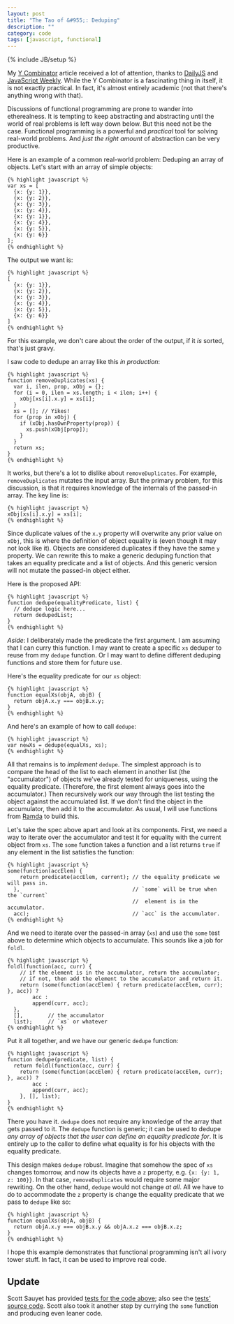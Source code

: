 ```yaml
---
layout: post
title: "The Tao of &#955;: Deduping"
description: ""
category: code
tags: [javascript, functional]
---
```

{% include JB/setup %}

My [Y Combinator](http://buzzdecafe.github.io/code/2013/09/05/javascript-y-combinator/) article received a lot of attention, thanks to [DailyJS](http://dailyjs.com/2013/09/20/ycombinator/) and [JavaScript Weekly](http://javascriptweekly.com/archive/149.html). While the Y Combinator is a fascinating thing in itself, it is not exactly practical. In fact, it's almost entirely academic (not that there's anything wrong with that).

Discussions of functional programming are prone to wander into etherealness. It is tempting to keep abstracting and abstracting until the world of real problems is left way down below. But this need not be the case. Functional programming is a powerful and _practical_ tool for solving real-world problems. And *just the right amount* of abstraction can be very productive. 

Here is an example of a common real-world problem: Deduping an array of objects. Let's start with an array of simple objects:

    {% highlight javascript %}
    var xs = [
      {x: {y: 1}}, 
      {x: {y: 2}}, 
      {x: {y: 3}}, 
      {x: {y: 4}}, 
      {x: {y: 1}}, 
      {x: {y: 4}}, 
      {x: {y: 5}}, 
      {x: {y: 6}}
    ];
    {% endhighlight %}

The output we want is:

    {% highlight javascript %}
    [
      {x: {y: 1}}, 
      {x: {y: 2}}, 
      {x: {y: 3}}, 
      {x: {y: 4}}, 
      {x: {y: 5}}, 
      {x: {y: 6}}
    ]
    {% endhighlight %}

For this example, we don't care about the order of the output, if it _is_ sorted, that's just gravy.

I saw code to dedupe an array like this _in production_:

    {% highlight javascript %}
    function removeDuplicates(xs) {
      var i, ilen, prop, xObj = {};
      for (i = 0, ilen = xs.length; i < ilen; i++) {
        xObj[xs[i].x.y] = xs[i];
      }
      xs = []; // Yikes!
      for (prop in xObj) {
        if (xObj.hasOwnProperty(prop)) {
          xs.push(xObj[prop]);
        }
      }
      return xs;
    }
    {% endhighlight %}

It works, but there's a lot to dislike about `removeDuplicates`. For example, `removeDuplicates` mutates the input array. But the primary problem, for this discussion, is that it requires knowledge of the internals of the passed-in array. The key line is:

    {% highlight javascript %}
    xObj[xs[i].x.y] = xs[i];
    {% endhighlight %}
    
Since duplicate values of the `x.y` property will overwrite any prior value on `xObj`, this is where the definition of object equality is (even though it may not look like it). Objects are considered duplicates if they have the same `y` property. We can rewrite this to make a generic deduping function that takes an equality predicate and a list of objects. And this generic version will not mutate the passed-in object either. 

Here is the proposed API:

    {% highlight javascript %}
    function dedupe(equalityPredicate, list) { 
      // dedupe logic here...
      return dedupedList;
    }
    {% endhighlight %}

_Aside_: I deliberately made the predicate the first argument. I am assuming that I can curry this function. I may want to create a specific `xs` deduper to reuse from my `dedupe` function. Or I may want to define different deduping functions and store them for future use.

Here's the equality predicate for our `xs` object:

    {% highlight javascript %}
    function equalXs(objA, objB) {
      return objA.x.y === objB.x.y;
    }
    {% endhighlight %}

And here's an example of how to call `dedupe`:

    {% highlight javascript %}
    var newXs = dedupe(equalXs, xs);
    {% endhighlight %}

All that remains is to _implement_ `dedupe`. The simplest approach is to compare the head of the list to each element in another list (the "accumulator") of objects we've already tested for uniqueness, using the equality predicate. (Therefore, the first element always goes into the accumulator.) Then recursively work our way through the list testing the object against the accumulated list. If we don't find the object in the accumulator, then add it to the accumulator. As usual, I will use functions from [Ramda](https://github.com/Ramda/ramda) to build this. 

Let's take the spec above apart and look at its components. First, we need a way to iterate over the accumulator and test it for equality with the current object from `xs`. The `some` function takes a function and a list returns `true` if any element in the list satisfies the function: 

    {% highlight javascript %}
    some(function(accElem) {            
        return predicate(accElem, current); // the equality predicate we will pass in.
      },                                    // `some` will be true when the `current` 
                                            //  element is in the accumulator.
      acc);                                 // `acc` is the accumulator.
    {% endhighlight %}

And we need to iterate over the passed-in array (`xs`) and use the `some` test above to determine which objects to accumulate. This sounds like a job for `foldl`. 

    {% highlight javascript %}
    foldl(function(acc, curr) {
        // if the element is in the accumulator, return the accumulator;
        // if not, then add the element to the accumulator and return it.
        return (some(function(accElem) { return predicate(accElem, curr); }, acc)) ? 
            acc : 
            append(curr, acc);
      }, 
      [],        // the accumulator
      list);     // `xs` or whatever
    {% endhighlight %}

Put it all together, and we have our generic `dedupe` function:

    {% highlight javascript %}
    function dedupe(predicate, list) {
      return foldl(function(acc, curr) {
        return (some(function(accElem) { return predicate(accElem, curr); }, acc)) ? 
            acc : 
            append(curr, acc);
        }, [], list);
    }
    {% endhighlight %}

There you have it. `dedupe` does not require any knowledge of the array that gets passed to it. The `dedupe` function is generic; it can be used to dedupe _any array of objects that the user can define an equality predicate for_. It is entirely up to the caller to define what equality is for his objects with the equality predicate. 

This design makes `dedupe` robust. Imagine that somehow the spec of `xs` changes tomorrow, and now its objects have a `z` property, e.g. `{x: {y: 1, z: 100}}`. In that case, `removeDuplicates` would require some major rewriting. On the other hand, `dedupe` would not change _at all_. All we have to do to accommodate the `z` property is change the equality predicate that we pass to `dedupe` like so:

    {% highlight javascript %}
    function equalXs(objA, objB) {
      return objA.x.y === objB.x.y && objA.x.z === objB.x.z;
    }
    {% endhighlight %}

I hope this example demonstrates that functional programming isn't all ivory tower stuff. In fact, it can be used to improve real code.

## Update

Scott Sauyet has provided [tests for the code above](http://jsbin.com/oCAvAtU/1); also see the [tests' source code](http://jsbin.com/oCAvAtU/1/edit). Scott also took it another step by currying the `some` function and producing even leaner code.


